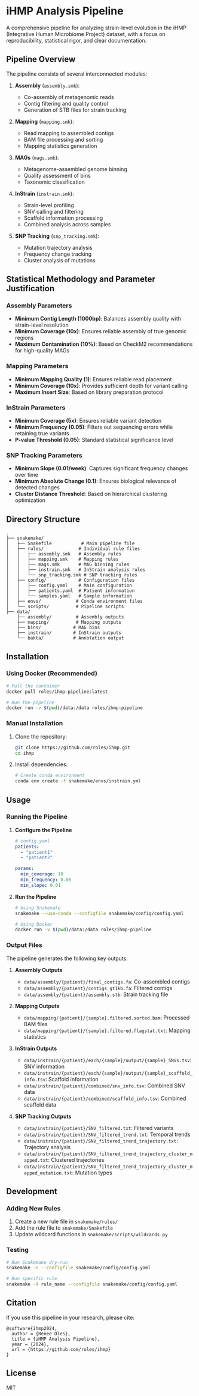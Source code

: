 # iHMP Analysis Pipeline

A comprehensive pipeline for analyzing strain-level evolution in the iHMP (Integrative Human Microbiome Project) dataset, with a focus on reproducibility, statistical rigor, and clear documentation.

## Pipeline Overview

The pipeline consists of several interconnected modules:

1. **Assembly** (`assembly.smk`):
   - Co-assembly of metagenomic reads
   - Contig filtering and quality control
   - Generation of STB files for strain tracking

2. **Mapping** (`mapping.smk`):
   - Read mapping to assembled contigs
   - BAM file processing and sorting
   - Mapping statistics generation

3. **MAGs** (`mags.smk`):
   - Metagenome-assembled genome binning
   - Quality assessment of bins
   - Taxonomic classification

4. **InStrain** (`instrain.smk`):
   - Strain-level profiling
   - SNV calling and filtering
   - Scaffold information processing
   - Combined analysis across samples

5. **SNP Tracking** (`snp_tracking.smk`):
   - Mutation trajectory analysis
   - Frequency change tracking
   - Cluster analysis of mutations

## Statistical Methodology and Parameter Justification

### Assembly Parameters
- **Minimum Contig Length (1000bp)**: Balances assembly quality with strain-level resolution
- **Minimum Coverage (10x)**: Ensures reliable assembly of true genomic regions
- **Maximum Contamination (10%)**: Based on CheckM2 recommendations for high-quality MAGs

### Mapping Parameters
- **Minimum Mapping Quality (1)**: Ensures reliable read placement
- **Minimum Coverage (10x)**: Provides sufficient depth for variant calling
- **Maximum Insert Size**: Based on library preparation protocol

### InStrain Parameters
- **Minimum Coverage (5x)**: Ensures reliable variant detection
- **Minimum Frequency (0.05)**: Filters out sequencing errors while retaining true variants
- **P-value Threshold (0.05)**: Standard statistical significance level

### SNP Tracking Parameters
- **Minimum Slope (0.01/week)**: Captures significant frequency changes over time
- **Minimum Absolute Change (0.1)**: Ensures biological relevance of detected changes
- **Cluster Distance Threshold**: Based on hierarchical clustering optimization

## Directory Structure

```
.
├── snakemake/
│   ├── Snakefile           # Main pipeline file
│   ├── rules/             # Individual rule files
│   │   ├── assembly.smk   # Assembly rules
│   │   ├── mapping.smk    # Mapping rules
│   │   ├── mags.smk       # MAG binning rules
│   │   ├── instrain.smk   # InStrain analysis rules
│   │   └── snp_tracking.smk # SNP tracking rules
│   ├── config/            # Configuration files
│   │   ├── config.yaml    # Main configuration
│   │   ├── patients.yaml  # Patient information
│   │   └── samples.yaml   # Sample information
│   ├── envs/             # Conda environment files
│   └── scripts/          # Pipeline scripts
├── data/
    ├── assembly/         # Assembly outputs
    ├── mapping/          # Mapping outputs
    ├── bins/            # MAG bins
    ├── instrain/        # InStrain outputs
    └── bakta/           # Annotation output

```

## Installation

### Using Docker (Recommended)
```bash
# Pull the container
docker pull roles/ihmp-pipeline:latest

# Run the pipeline
docker run -v $(pwd)/data:/data roles/ihmp-pipeline
```

### Manual Installation
1. Clone the repository:
   ```bash
   git clone https://github.com/roles/ihmp.git
   cd ihmp
   ```

2. Install dependencies:
   ```bash
   # Create conda environment
   conda env create -f snakemake/envs/instrain.yml
   ```

## Usage

### Running the Pipeline

1. **Configure the Pipeline**
   ```yaml
   # config.yaml
   patients:
     - "patient1"
     - "patient2"
   
   params:
     min_coverage: 10
     min_frequency: 0.05
     min_slope: 0.01
   ```

2. **Run the Pipeline**
   ```bash
   # Using Snakemake
   snakemake --use-conda --configfile snakemake/config/config.yaml
   
   # Using Docker
   docker run -v $(pwd)/data:/data roles/ihmp-pipeline
   ```

### Output Files

The pipeline generates the following key outputs:

1. **Assembly Outputs**
   - `data/assembly/{patient}/final_contigs.fa`: Co-assembled contigs
   - `data/assembly/{patient}/contigs_gt1kb.fa`: Filtered contigs
   - `data/assembly/{patient}/assembly.stb`: Strain tracking file

2. **Mapping Outputs**
   - `data/mapping/{patient}/{sample}.filtered.sorted.bam`: Processed BAM files
   - `data/mapping/{patient}/{sample}.filtered.flagstat.txt`: Mapping statistics

3. **InStrain Outputs**
   - `data/instrain/{patient}/each/{sample}/output/{sample}_SNVs.tsv`: SNV information
   - `data/instrain/{patient}/each/{sample}/output/{sample}_scaffold_info.tsv`: Scaffold information
   - `data/instrain/{patient}/combined/snv_info.tsv`: Combined SNV data
   - `data/instrain/{patient}/combined/scaffold_info.tsv`: Combined scaffold data

4. **SNP Tracking Outputs**
   - `data/instrain/{patient}/SNV_filtered.txt`: Filtered variants
   - `data/instrain/{patient}/SNV_filtered_trend.txt`: Temporal trends
   - `data/instrain/{patient}/SNV_filtered_trend_trajectory.txt`: Trajectory analysis
   - `data/instrain/{patient}/SNV_filtered_trend_trajectory_cluster_mapped.txt`: Clustered trajectories
   - `data/instrain/{patient}/SNV_filtered_trend_trajectory_cluster_mapped_mutation.txt`: Mutation types

## Development

### Adding New Rules
1. Create a new rule file in `snakemake/rules/`
2. Add the rule file to `snakemake/Snakefile`
3. Update wildcard functions in `snakemake/scripts/wildcards.py`

### Testing
```bash
# Run Snakemake dry-run
snakemake -n --configfile snakemake/config/config.yaml

# Run specific rule
snakemake -R rule_name --configfile snakemake/config/config.yaml
```

## Citation

If you use this pipeline in your research, please cite:

```
@software{ihmp2024,
  author = {Renee Oles},
  title = {iHMP Analysis Pipeline},
  year = {2024},
  url = {https://github.com/roles/ihmp}
}
```

## License

MIT 